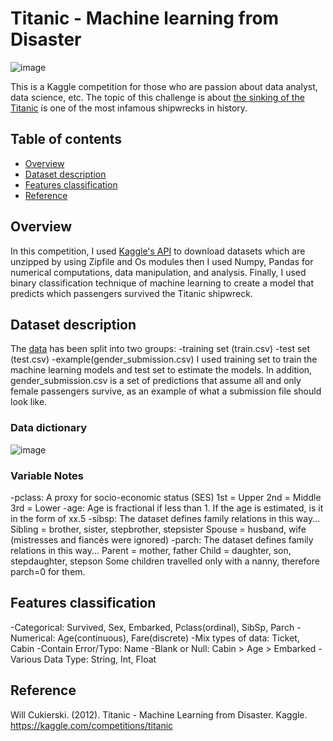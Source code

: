 ﻿# Titanic - Machine learning from Disaster 

![image](https://github.com/HaColab2k/Data-analyst/assets/127838132/b11be7b6-9a20-4b88-97dd-dee9a4051ace)

This is a Kaggle competition for those who are passion about data analyst, data science, etc. The topic of this challenge is about [the sinking of the Titanic](https://en.wikipedia.org/wiki/Sinking_of_the_Titanic) is one of the most infamous shipwrecks in history.
## Table of contents
- [Overview](#overview)
- [Dataset description](#Dataset-description-and-features-classification)
- [Features classification](#Features-classification)
- [Reference](#Reference)
## Overview
In this competition, I used [Kaggle's API](https://www.kaggle.com/docs/api) to download datasets which are unzipped by using Zipfile and Os modules then I used Numpy, Pandas for numerical computations, data manipulation, and analysis. Finally, I used binary classification technique of machine learning to create a model that predicts which passengers survived the Titanic shipwreck.
## Dataset description
The [data](https://www.kaggle.com/competitions/titanic/data) has been split into two groups:
-training set (train.csv)
-test set (test.csv)
-example(gender_submission.csv)
I used training set to train the machine learning models and test set to estimate the models. In addition, gender_submission.csv is a set of predictions that assume all and only female passengers survive, as an example of what a submission file should look like.
### Data dictionary
![image](https://github.com/HaColab2k/Data-analyst/assets/127838132/3eddd888-45cf-4db1-8f2d-59f4e3af6407)
### Variable Notes
-pclass: A proxy for socio-economic status (SES)
  1st = Upper
  2nd = Middle
  3rd = Lower
-age: Age is fractional if less than 1. If the age is estimated, is it in the form of xx.5
-sibsp: The dataset defines family relations in this way...
  Sibling = brother, sister, stepbrother, stepsister
  Spouse = husband, wife (mistresses and fiancés were ignored)
-parch: The dataset defines family relations in this way...
  Parent = mother, father
  Child = daughter, son, stepdaughter, stepson
  Some children travelled only with a nanny, therefore parch=0 for them.

## Features classification
-Categorical: Survived, Sex, Embarked, Pclass(ordinal), SibSp, Parch
-Numerical: Age(continuous), Fare(discrete)
-Mix types of data: Ticket, Cabin
-Contain Error/Typo: Name
-Blank or Null: Cabin > Age > Embarked
-Various Data Type: String, Int, Float

## Reference
Will Cukierski. (2012). Titanic - Machine Learning from Disaster. Kaggle. https://kaggle.com/competitions/titanic

